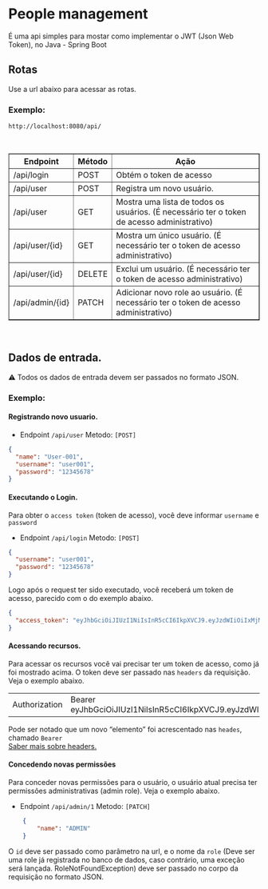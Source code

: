 # People management
É uma api simples para mostar como implementar o JWT (Json Web Token), no Java - Spring Boot

## Rotas

Use a url abaixo para acessar as rotas.

### Exemplo:
<code>http://localhost:8080/api/</code>

<br>

<table border="1">
    <th>Endpoint</th><th>Método</th><th>Ação</th>
    <tr>
        <td>/api/login</td><td>POST</td><td>Obtém o token de acesso
</td>
    </tr>
        <tr>
        <td>/api/user</td><td>POST</td><td>Registra um novo usuário.
</td>
    </tr>
        <tr>
        <td>/api/user</td><td>GET</td><td>Mostra uma lista de todos os usuários. (É necessário ter o token de acesso administrativo)
</td>
</td>
    </tr>
        <tr>
        <td>/api/user/{id}</td><td>GET</td><td>Mostra um único usuário. (É necessário ter o token de acesso administrativo)
</td>
</td>
    </tr>
    </td>
    </tr>
        <tr>
        <td>/api/user/{id}</td><td>DELETE</td><td>Exclui um usuário. (É necessário ter o token de acesso administrativo)
</td>
</td>
    </tr>
    </td>
    </tr>
        <tr>
        <td>/api/admin/{id}</td><td>PATCH</td><td> Adicionar novo role ao usuário. (É necessário ter o token de acesso administrativo)

</td>
    </tr>
</table>

<br>

## Dados de entrada.

⚠️ Todos os dados de entrada devem ser passados no formato JSON.

### Exemplo:

#### Registrando novo usuario.
- Endpoint <code>/api/user</code> Metodo: <code>[POST]</code>

~~~JSON
{
  "name": "User-001",
  "username": "user001",
  "password": "12345678"
}
~~~

#### Executando o Login.
Para obter o <code>access token</code> (token de acesso), você deve informar <code>username</code> e <code>password</code>

- Endpoint <code>/api/login</code> Metodo: <code>[POST]</code>

~~~JSON
{
  "username": "user001",
  "password": "12345678"
}
~~~

Logo após o request ter sido executado, você receberá um token de acesso, parecido com o do exemplo abaixo.

~~~JSON
{
  "access_token": "eyJhbGciOiJIUzI1NiIsInR5cCI6IkpXVCJ9.eyJzdWIiOiIxMjM0NTY3ODkwIiwibmFtZSI6InVzZXIwMDEiLCJpYXQiOjE1MTYyMzkwMjJ9.uMpxKaednRxR8uPP7QwqjzfHL8PmEl0cq3Z6bh9RadM",
}
~~~

#### Acessando recursos.

Para acessar os recursos você vai precisar ter um token de acesso, como já foi mostrado acima. O token deve ser passado nas <code>headers</code> da requisição. Veja o exemplo abaixo.

<table>
    <tr>
        <td>Authorization</td>
        <td>Bearer eyJhbGciOiJIUzI1NiIsInR5cCI6IkpXVCJ9.eyJzdWIiOiIxMjM0NTY3ODkwIiwibmFtZSI6InVzZXIwMDEiLCJpYXQiOjE1MTYyMzkwMjJ9.uMpxKaednRxR8uPP7QwqjzfHL8PmEl0cq3Z6bh9RadM</td>
    </tr>
</table>

Pode ser notado que um novo “elemento” foi acrescentado nas <code>heades</code>, chamado <code>Bearer</code>
<br>
[Saber mais sobre headers.](https://developer.mozilla.org/pt-BR/docs/Web/HTTP/Headers)


#### Concedendo novas permissões

Para conceder novas permissões para o usuário, o usuário atual precisa ter permissões administrativas (admin role). Veja o exemplo abaixo.

- Endpoint <code>/api/admin/1</code> Metodo: <code>[PATCH]</code>
~~~JSON
    {
        "name": "ADMIN"
    }
~~~

O <code>id</code> deve ser passado como parâmetro na url, e o nome da <code>role</code> (Deve ser uma role já registrada no banco de dados, caso contrário, uma exceção será lançada. RoleNotFoundException) deve ser passado no corpo da requisição no formato JSON.
